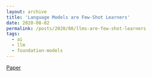 ```yaml
---
layout: archive
title: 'Language Models are Few-Shot Learners'
date: 2020-08-02
permalink: /posts/2020/08/llms-are-few-shot-learners
tags:
  - ai
  - llm
  - foundation-models
---
```


[Paper](https://arxiv.org/pdf/2005.14165.pdf)